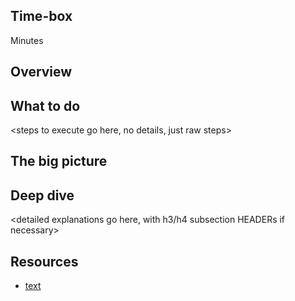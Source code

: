 <!-- begin auto-generated title section --><!-- end auto-generated section -->

## Time-box

<XX> Minutes

## Overview

<put single paragraph here>

## What to do

<steps to execute go here, no details, just raw steps>

## The big picture

<high-level concepts that can be described in a few minutes>

## Deep dive

<detailed explanations go here, with h3/h4 subsection HEADERs if necessary>

## Resources

* [text](URL)


<!-- begin auto-generated nav-links section --><!-- end auto-generated section -->
